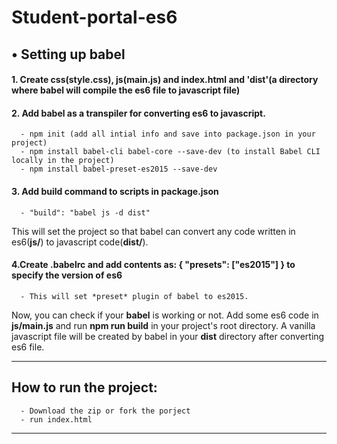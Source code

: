 # Student-portal-es6

## • Setting up babel

#### 1. Create css(style.css), js(main.js) and index.html and 'dist'(a directory where babel will compile the es6 file to javascript file)
#### 2. Add babel as a transpiler for converting es6 to javascript.
      - npm init (add all intial info and save into package.json in your project)
      - npm install babel-cli babel-core --save-dev (to install Babel CLI locally in the project)
      - npm install babel-preset-es2015 --save-dev 
#### 3. Add build command to scripts in package.json 
      - "build": "babel js -d dist"
   This will set the project so that babel can convert any code written in es6(**js/**) to javascript code(**dist/**).

#### 4.Create .babelrc and add contents as: { "presets": ["es2015"] } to specify the version of es6
      - This will set *preset* plugin of babel to es2015.
      
Now, you can check if your **babel** is working or not. Add some es6 code in **js/main.js** and run **npm run build** in your project's root directory. A vanilla javascript file will be created by babel in your **dist** directory after converting es6 file.

------
## How to run the project:
      - Download the zip or fork the porject
      - run index.html
------
